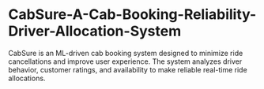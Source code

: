 # CabSure-A-Cab-Booking-Reliability-Driver-Allocation-System
CabSure is an ML-driven cab booking system designed to minimize ride cancellations and improve user experience. The system analyzes driver behavior, customer ratings, and availability to make reliable real-time ride allocations.
